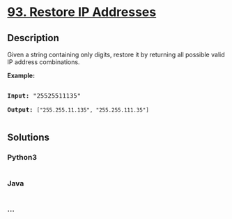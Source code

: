 # [93. Restore IP Addresses](https://leetcode.com/problems/restore-ip-addresses)

## Description
<p>Given a string containing only digits, restore it by returning all possible valid IP address combinations.</p>



<p><strong>Example:</strong></p>



<pre>

<strong>Input:</strong> &quot;25525511135&quot;

<strong>Output:</strong> <code>[&quot;255.255.11.135&quot;, &quot;255.255.111.35&quot;]

</code></pre>




## Solutions


<!-- tabs:start -->

### **Python3**

```python

```

### **Java**

```java

```

### **...**
```

```

<!-- tabs:end -->